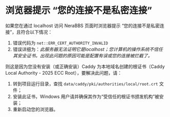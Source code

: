 # 浏览器提示 “您的连接不是私密连接”

如果您在通过 localhost 访问 NeraBBS 页面时浏览器提示 “您的连接不是私密连接”，且符合以下情况：

1. 错误代码为 `net::ERR_CERT_AUTHORITY_INVALID`
2. 错误详细为：*此服务器无法证明它是localhost；您计算机的操作系统不信任其安全证书。出现此问题的原因可能是配置有误或您的连接被拦截了。*

则这是因为您没有安装（或正确安装）Caddy 为本地域名创建的根证书（Caddy Local Authority - 2025 ECC Root），要解决此问题，请：

1. 转到项目运行目录，查找 `data/caddy/pki/authorities/local/root.crt` 文件；
2. 安装此证书，Windows 用户请并确保其作为“受信任的根证书颁发机构”被安装；
3. 重新启动您的浏览器。